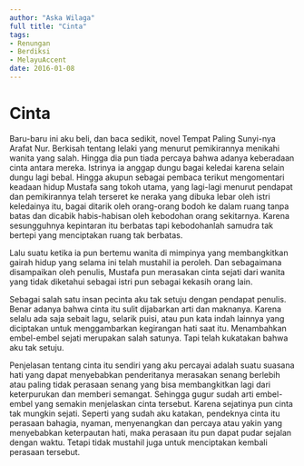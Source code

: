 ```yaml
---
author: "Aska Wilaga"
full title: "Cinta"
tags:
- Renungan
- Berdiksi
- MelayuAccent
date: 2016-01-08
---
```


# Cinta

Baru-baru ini aku beli, dan baca sedikit, novel Tempat Paling Sunyi-nya Arafat Nur. Berkisah tentang lelaki yang menurut pemikirannya menikahi wanita yang salah. Hingga dia pun tiada percaya bahwa adanya keberadaan cinta antara mereka. Istrinya ia anggap dungu bagai keledai karena selain dungu lagi bebal. Hingga akupun sebagai pembaca terikut mengomentari keadaan hidup Mustafa sang tokoh utama, yang lagi-lagi menurut pendapat dan pemikirannya telah terseret ke neraka yang dibuka lebar oleh istri keledainya itu, bagai ditarik oleh orang-orang bodoh ke dalam ruang tanpa batas dan dicabik habis-habisan oleh kebodohan orang sekitarnya. Karena sesungguhnya kepintaran itu berbatas tapi kebodohanlah samudra tak bertepi yang menciptakan ruang tak berbatas.

Lalu suatu ketika ia pun bertemu wanita di mimpinya yang membangkitkan gairah hidup yang selama ini telah mustahil ia peroleh. Dan sebagaimana disampaikan oleh penulis, Mustafa pun merasakan cinta sejati dari wanita yang tidak diketahui sebagai istri pun sebagai kekasih orang lain.

Sebagai salah satu insan pecinta aku tak setuju dengan pendapat penulis. Benar adanya bahwa cinta itu sulit dijabarkan arti dan maknanya. Karena selalu ada saja sebait lagu, selarik puisi, atau pun kata indah lainnya yang diciptakan untuk menggambarkan kegirangan hati saat itu. Menambahkan embel-embel sejati merupakan salah satunya. Tapi telah kukatakan bahwa aku tak setuju.

Penjelasan tentang cinta itu sendiri yang aku percayai adalah suatu suasana hati yang dapat menyebabkan penderitanya merasakan senang berlebih atau paling tidak perasaan senang yang bisa membangkitkan lagi dari keterpurukan dan memberi semangat. Sehingga gugur sudah arti embel-embel yang semakin menjelaskan cinta tersebut. Karena sejatinya pun cinta tak mungkin sejati. Seperti yang sudah aku katakan, pendeknya cinta itu perasaan bahagia, nyaman, menyenangkan dan percaya atau yakin yang menyebabkan keterpautan hati, maka perasaan itu pun dapat pudar sejalan dengan waktu. Tetapi tidak mustahil juga untuk menciptakan kembali perasaan tersebut.